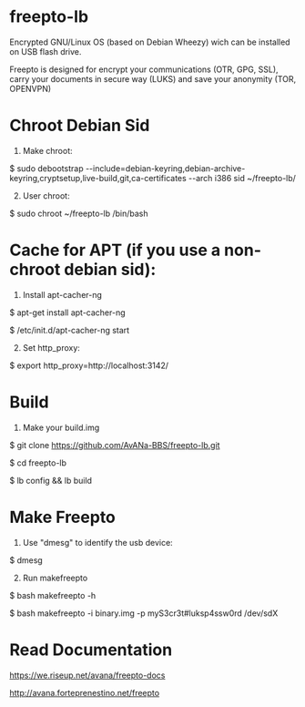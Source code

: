 freepto-lb
==========

Encrypted GNU/Linux OS (based on Debian Wheezy) wich can be installed on USB flash drive.

Freepto is designed for encrypt your communications (OTR, GPG, SSL), carry your documents in secure way (LUKS) and save your anonymity (TOR, OPENVPN)


Chroot Debian Sid
=================

1. Make chroot:

 $ sudo debootstrap --include=debian-keyring,debian-archive-keyring,cryptsetup,live-build,git,ca-certificates --arch i386 sid ~/freepto-lb/

2. User chroot:

 $ sudo chroot ~/freepto-lb /bin/bash


Cache for APT (if you use a non-chroot debian sid):
=========================

1. Install apt-cacher-ng

 $ apt-get install apt-cacher-ng
 
 $ /etc/init.d/apt-cacher-ng start
 
2. Set http_proxy:
 
 $ export http_proxy=http://localhost:3142/


Build
=====

1. Make your build.img

 $ git clone https://github.com/AvANa-BBS/freepto-lb.git

 $ cd freepto-lb
 
 $ lb config && lb build
 

Make Freepto
============

1. Use "dmesg" to identify the usb device:

 $ dmesg

2. Run makefreepto

 $ bash makefreepto -h

 $ bash makefreepto -i binary.img -p myS3cr3t#luksp4ssw0rd /dev/sdX
 
 
Read Documentation
==================

 https://we.riseup.net/avana/freepto-docs
 
 http://avana.forteprenestino.net/freepto
